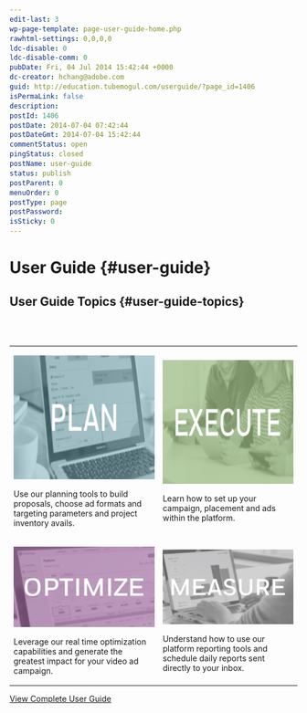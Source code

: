 ```yaml
---
edit-last: 3
wp-page-template: page-user-guide-home.php
rawhtml-settings: 0,0,0,0
ldc-disable: 0
ldc-disable-comm: 0
pubDate: Fri, 04 Jul 2014 15:42:44 +0000
dc-creator: hchang@adobe.com
guid: http://education.tubemogul.com/userguide/?page_id=1406
isPermaLink: false
description: 
postId: 1406
postDate: 2014-07-04 07:42:44
postDateGmt: 2014-07-04 15:42:44
commentStatus: open
pingStatus: closed
postName: user-guide
status: publish
postParent: 0
menuOrder: 0
postType: page
postPassword: 
isSticky: 0
---
```


# User Guide {#user-guide}

## User Guide Topics {#user-guide-topics}

<table>
 <tr> 
  <td> <p><a href="user-guide/planning.md"><img src="assets/planv2-300x171.jpg" alt="Planv2" width="380" height="217"></a></p>  <p>Use our planning tools to build proposals, choose ad formats and targeting parameters and project inventory avails.</p>  </td> 
  <br> 
  <td>  <p><a href="user-guide/execution.md"><img src="assets/executev2-300x171.jpg" alt="Executev2" width="380" height="217"></a></p>  <p>Learn how to set up your campaign, placement and ads within the platform.</p>  </td> 
 </tr>
 <tr> 
  <td>  <p><a href="user-guide/optimization.md"><img src="assets/optimizev2-300x171.jpg"></a></p>  <p>Leverage our real time optimization capabilities and generate the greatest impact for your video ad campaign.</p>  </td> 
  <br> 
  <td>  <p><a href="user-guide/measurement.md"><img src="assets/measurev2-300x171.jpg"></a></p>  <p>Understand how to use our platform reporting tools and schedule daily reports sent directly to your inbox.</p> </td> 
 </tr>
</table>

[View Complete User Guide](user-guide/planning.md)